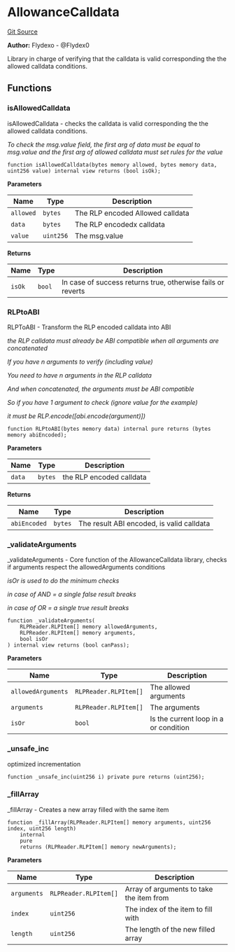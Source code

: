 # AllowanceCalldata
[Git Source](https://github.com/permissivelabs/core/blob/d0719570d71b02a6308e94b636f8594e86ad2ce4/src/utils/AllowanceCalldata.sol)

**Author:**
Flydexo - @Flydex0

Library in charge of verifying that the calldata is valid corresponding the the allowed calldata conditions.


## Functions
### isAllowedCalldata

isAllowedCalldata - checks the calldata is valid corresponding the the allowed calldata conditions.

*To check the msg.value field, the first arg of data must be equal to msg.value and the first arg of allowed calldata must set rules for the value*


```solidity
function isAllowedCalldata(bytes memory allowed, bytes memory data, uint256 value) internal view returns (bool isOk);
```
**Parameters**

|Name|Type|Description|
|----|----|-----------|
|`allowed`|`bytes`|The RLP encoded Allowed calldata|
|`data`|`bytes`|The RLP encodedx calldata|
|`value`|`uint256`|The msg.value|

**Returns**

|Name|Type|Description|
|----|----|-----------|
|`isOk`|`bool`|In case of success returns true, otherwise fails or reverts|


### RLPtoABI

RLPToABI - Transform the RLP encoded calldata into ABI

*the RLP calldata must already be ABI compatible when all arguments are concatenated*

*If you have n arguments to verify (including value)*

*You need to have n arguments in the RLP calldata*

*And when concatenated, the arguments must be ABI compatible*

*So if you have 1 argument to check (ignore value for the example)*

*it must be RLP.encode([abi.encode(argument)])*


```solidity
function RLPtoABI(bytes memory data) internal pure returns (bytes memory abiEncoded);
```
**Parameters**

|Name|Type|Description|
|----|----|-----------|
|`data`|`bytes`|the RLP encoded calldata|

**Returns**

|Name|Type|Description|
|----|----|-----------|
|`abiEncoded`|`bytes`|The result ABI encoded, is valid calldata|


### _validateArguments

_validateArguments - Core function of the AllowanceCalldata library, checks if arguments respect the allowedArguments conditions

*isOr is used to do the minimum checks*

*in case of AND = a single false result breaks*

*in case of OR = a single true result breaks*


```solidity
function _validateArguments(
    RLPReader.RLPItem[] memory allowedArguments,
    RLPReader.RLPItem[] memory arguments,
    bool isOr
) internal view returns (bool canPass);
```
**Parameters**

|Name|Type|Description|
|----|----|-----------|
|`allowedArguments`|`RLPReader.RLPItem[]`|The allowed arguments|
|`arguments`|`RLPReader.RLPItem[]`|The arguments|
|`isOr`|`bool`|Is the current loop in a or condition|


### _unsafe_inc

optimized incrementation


```solidity
function _unsafe_inc(uint256 i) private pure returns (uint256);
```

### _fillArray

_fillArray - Creates a new array filled with the same item


```solidity
function _fillArray(RLPReader.RLPItem[] memory arguments, uint256 index, uint256 length)
    internal
    pure
    returns (RLPReader.RLPItem[] memory newArguments);
```
**Parameters**

|Name|Type|Description|
|----|----|-----------|
|`arguments`|`RLPReader.RLPItem[]`|Array of arguments to take the item from|
|`index`|`uint256`|The index of the item to fill with|
|`length`|`uint256`|The length of the new filled array|


